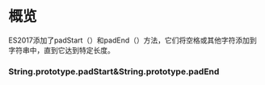 # 概览
ES2017添加了padStart（）和padEnd（）方法，它们将空格或其他字符添加到字符串中，直到它达到特定长度。


### String.prototype.padStart&String.prototype.padEnd
